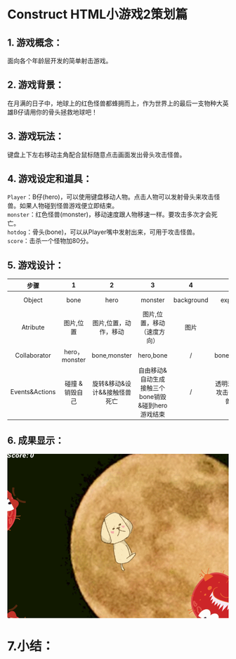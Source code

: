 # Construct HTML小游戏2策划篇

## 1. 游戏概念：
面向各个年龄层开发的简单射击游戏。

## 2. 游戏背景：
在月满的日子中，地球上的红色怪兽都蜂拥而上，作为世界上的最后一支物种大英雄B仔请用你的骨头拯救地球吧！

## 3. 游戏玩法：
键盘上下左右移动主角配合鼠标随意点击画面发出骨头攻击怪兽。

## 4. 游戏设定和道具：
`Player`：B仔(hero)，可以使用键盘移动人物。点击人物可以发射骨头来攻击怪兽。如果人物碰到怪兽游戏便立即结束。<br>
`monster`：红色怪兽(monster)，移动速度跟人物移速一样。要攻击多次才会死亡。<br>
`hotdog`：骨头(bone)，可以从Player嘴中发射出来，可用于攻击怪兽。<br>
`score`：击杀一个怪物加80分。

## 5. 游戏设计：
|步骤 |1|2|3|4|5|6|7|
|:---:|:---:|:---:|:---:|:---:|:---:|:---:|:---:|
|Object|bone|hero|monster|background|explosion|game overtext|score
|Atribute|图片,位置|图片,位置，动作，移动|图片,位置，移动（速度方向）|图片|图片|文本|文本
|Collaborator|hero，monster |bone,monster|hero,bone|/|bone,monster|hero,monster|monster
|Events&Actions|碰撞 & 销毁自己|旋转&移动&设计&&接触怪兽死亡|自由移动&自动生成接触三个bone销毁&碰到hero游戏结束|/|透明淡化效果,攻击怪兽使怪兽死亡|开始隐藏&hero碰上monster时出现|monster消失时数值增加

## 6. 成果显示：

![](images/b.gif)

# 7.小结：